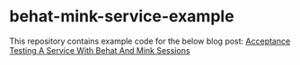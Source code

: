 behat-mink-service-example
===========================

This repository contains example code for the below blog post:
[Acceptance Testing A Service With Behat And Mink Sessions](http://seanwallis.com/post/service-testing-with-behat)
